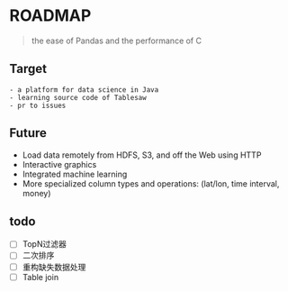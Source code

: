 # ROADMAP

 > the ease of Pandas and the performance of C
 
## Target
    - a platform for data science in Java
    - learning source code of Tablesaw
    - pr to issues
    
## Future

- Load data remotely from HDFS, S3, and off the Web using HTTP
- Interactive graphics
- Integrated machine learning
- More specialized column types and operations: (lat/lon, time interval, money)

## todo

- [ ] TopN过滤器 
- [ ] 二次排序   
- [ ] 重构缺失数据处理   
- [ ] Table join
